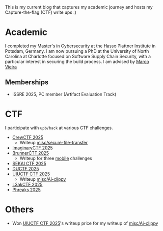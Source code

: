
This is my current blog that captures my academic journey and hosts my Capture-the-flag (CTF) write ups :)

# Academic

I completed my Master's in Cybersecurity at the Hasso Plattner Institute in Potsdam, Germany. I am now pursuing a PhD at the University of North Carolina at Charlotte focused on Software Supply Chain Security, with a particular interest in securing the build process. I am advised by [Marco Vieira](https://mpvieira.github.io/)

## Memberships

- ISSRE 2025, PC member (Artifact Evaluation Track)

# CTF

I participate with `upb/hack` at various CTF challenges.

- [CrewCTF 2025](https://github.com/bluuuk/ctf/tree/master/imaginary2025)
    - Writeup [misc/secure-file-transfer](/blog/crew_secure-file-transfer/)
- [ImaginaryCTF 2025](https://github.com/bluuuk/ctf/tree/master/imaginary2025)
- [BrunnerCTF 2025](https://github.com/bluuuk/ctf/tree/master/Brunner2025)
    - Writeup for three [mobile](/blog/brunnerctf-mobile/) challenges
- [SEKAI CTF 2025](https://github.com/bluuuk/ctf/tree/master/sekai25)
- [DUCTF 2025](https://github.com/bluuuk/ctf/tree/master/ductf2025/ai_bank)
- [UIUCTF CTF 2025](https://github.com/bluuuk/ctf/tree/master/UICTF25)
    - Writeup [misc/Ai-clippy](/blog/uiuctf_ai-clippy/)
- [L3akCTF 2025](https://github.com/bluuuk/ctf/tree/master/L3KE2025)
- [Phreaks 2025](https://github.com/bluuuk/ctf/tree/master/phreaks2025)

# Others

- Won [UIUCTF CTF 2025](https://github.com/sigpwny/UIUCTF-2025-Public/blob/main/WRITEUPS.md)'s writeup price for my writeup of [misc/Ai-clippy](/blog/uiuctf_ai-clippy/)

